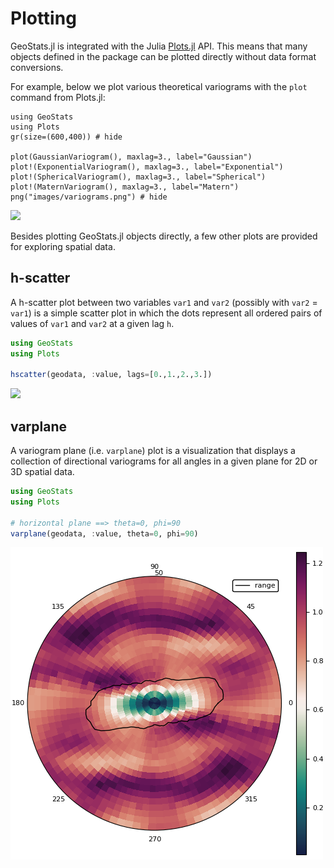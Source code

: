 # Plotting

GeoStats.jl is integrated with the Julia [Plots.jl](https://github.com/JuliaPlots/Plots.jl) API.
This means that many objects defined in the package can be plotted directly without data format
conversions.

For example, below we plot various theoretical variograms with the `plot` command from Plots.jl:

```@example
using GeoStats
using Plots
gr(size=(600,400)) # hide

plot(GaussianVariogram(), maxlag=3., label="Gaussian")
plot!(ExponentialVariogram(), maxlag=3., label="Exponential")
plot!(SphericalVariogram(), maxlag=3., label="Spherical")
plot!(MaternVariogram(), maxlag=3., label="Matern")
png("images/variograms.png") # hide
```
![](images/variograms.png)

Besides plotting GeoStats.jl objects directly, a few other plots are provided for exploring spatial data.

## h-scatter

A h-scatter plot between two variables `var1` and `var2` (possibly with `var2` = `var1`) is a simple scatter
plot in which the dots represent all ordered pairs of values of `var1` and `var2` at a given lag `h`.

```julia
using GeoStats
using Plots

hscatter(geodata, :value, lags=[0.,1.,2.,3.])
```
![](images/HScatter.png)

## varplane

A variogram plane (i.e. `varplane`) plot is a visualization that displays a collection of directional
variograms for all angles in a given plane for 2D or 3D spatial data.

```julia
using GeoStats
using Plots

# horizontal plane ==> theta=0, phi=90
varplane(geodata, :value, theta=0, phi=90)
```
![](images/VarPlane.png)
